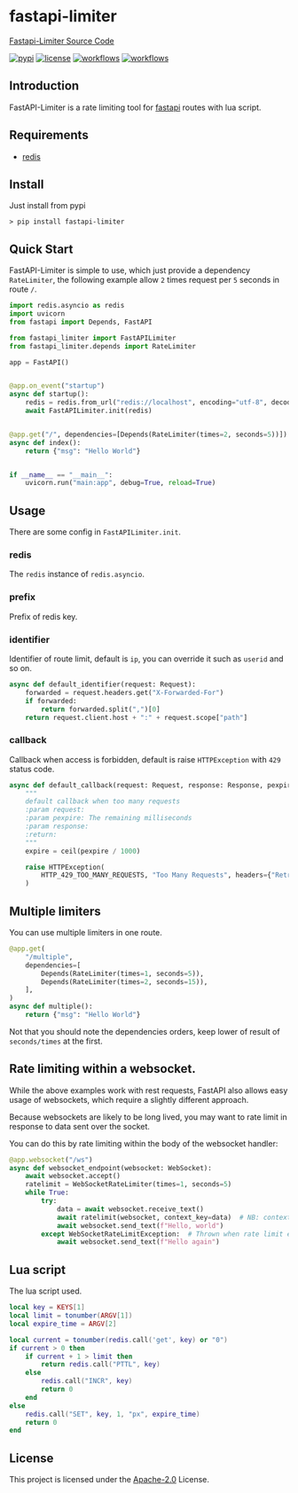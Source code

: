# fastapi-limiter

[Fastapi-Limiter Source Code](https://github.com/long2ice/fastapi-limiter/tree/master/)

[![pypi](https://img.shields.io/pypi/v/fastapi-limiter.svg?style=flat)](https://pypi.python.org/pypi/fastapi-limiter)
[![license](https://img.shields.io/github/license/long2ice/fastapi-limiter)](https://github.com/long2ice/fastapi-limiter/blob/master/LICENCE)
[![workflows](https://github.com/long2ice/fastapi-limiter/workflows/pypi/badge.svg)](https://github.com/long2ice/fastapi-limiter/actions?query=workflow:pypi)
[![workflows](https://github.com/long2ice/fastapi-limiter/workflows/ci/badge.svg)](https://github.com/long2ice/fastapi-limiter/actions?query=workflow:ci)

## Introduction

FastAPI-Limiter is a rate limiting tool for [fastapi](https://github.com/tiangolo/fastapi) routes with lua script.

## Requirements

- [redis](https://redis.io/)

## Install

Just install from pypi

```shell script
> pip install fastapi-limiter
```

## Quick Start

FastAPI-Limiter is simple to use, which just provide a dependency `RateLimiter`, the following example allow `2` times
request per `5` seconds in route `/`.

```py
import redis.asyncio as redis
import uvicorn
from fastapi import Depends, FastAPI

from fastapi_limiter import FastAPILimiter
from fastapi_limiter.depends import RateLimiter

app = FastAPI()


@app.on_event("startup")
async def startup():
    redis = redis.from_url("redis://localhost", encoding="utf-8", decode_responses=True)
    await FastAPILimiter.init(redis)


@app.get("/", dependencies=[Depends(RateLimiter(times=2, seconds=5))])
async def index():
    return {"msg": "Hello World"}


if __name__ == "__main__":
    uvicorn.run("main:app", debug=True, reload=True)
```

## Usage

There are some config in `FastAPILimiter.init`.

### redis

The `redis` instance of `redis.asyncio`.

### prefix

Prefix of redis key.

### identifier

Identifier of route limit, default is `ip`, you can override it such as `userid` and so on.

```py
async def default_identifier(request: Request):
    forwarded = request.headers.get("X-Forwarded-For")
    if forwarded:
        return forwarded.split(",")[0]
    return request.client.host + ":" + request.scope["path"]
```

### callback

Callback when access is forbidden, default is raise `HTTPException` with `429` status code.

```py
async def default_callback(request: Request, response: Response, pexpire: int):
    """
    default callback when too many requests
    :param request:
    :param pexpire: The remaining milliseconds
    :param response:
    :return:
    """
    expire = ceil(pexpire / 1000)

    raise HTTPException(
        HTTP_429_TOO_MANY_REQUESTS, "Too Many Requests", headers={"Retry-After": str(expire)}
    )
```

## Multiple limiters

You can use multiple limiters in one route.

```py
@app.get(
    "/multiple",
    dependencies=[
        Depends(RateLimiter(times=1, seconds=5)),
        Depends(RateLimiter(times=2, seconds=15)),
    ],
)
async def multiple():
    return {"msg": "Hello World"}
```

Not that you should note the dependencies orders, keep lower of result of `seconds/times` at the first.

## Rate limiting within a websocket.

While the above examples work with rest requests, FastAPI also allows easy usage
of websockets, which require a slightly different approach.

Because websockets are likely to be long lived, you may want to rate limit in
response to data sent over the socket.

You can do this by rate limiting within the body of the websocket handler:

```py
@app.websocket("/ws")
async def websocket_endpoint(websocket: WebSocket):
    await websocket.accept()
    ratelimit = WebSocketRateLimiter(times=1, seconds=5)
    while True:
        try:
            data = await websocket.receive_text()
            await ratelimit(websocket, context_key=data)  # NB: context_key is optional
            await websocket.send_text(f"Hello, world")
        except WebSocketRateLimitException:  # Thrown when rate limit exceeded.
            await websocket.send_text(f"Hello again")
```

## Lua script

The lua script used.

```lua
local key = KEYS[1]
local limit = tonumber(ARGV[1])
local expire_time = ARGV[2]

local current = tonumber(redis.call('get', key) or "0")
if current > 0 then
    if current + 1 > limit then
        return redis.call("PTTL", key)
    else
        redis.call("INCR", key)
        return 0
    end
else
    redis.call("SET", key, 1, "px", expire_time)
    return 0
end
```

## License

This project is licensed under the
[Apache-2.0](https://github.com/long2ice/fastapi-limiter/blob/master/LICENCE) License.
